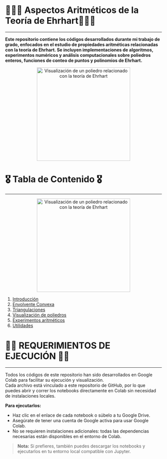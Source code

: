 # 👩‍💻🩻 Aspectos Aritméticos de la Teoría de Ehrhart🔐🧑‍💻
<span style="font-size: 24px;"></span>
_____________________________

**Este repositorio contiene los códigos desarrollados durante mi trabajo de grado, enfocados en el estudio de propiedades aritméticas relacionadas con la teoría de Ehrhart.
Se incluyen implementaciones de algoritmos, experimentos numéricos y análisis computacionales sobre poliedros enteros, funciones de conteo de puntos y polinomios de Ehrhart.**

<p align="center">
  <img src="https://nedbatchelder.com/pix/jenn-polytope.jpg" alt="Visualización de un poliedro relacionado con la teoría de Ehrhart" width="300">
</p>



# 🎖️ Tabla de Contenido 🎖️
<span style="font-size: 24px;"></span>
_____________________________
<p align="center">
  <img src="https://lh3.googleusercontent.com/proxy/H3WCIh44e9TkggnR58Vx4CUs1X_D1KjierRM-KPVpK8pCEzSspxn5WeWda2VYfAWaY6-kXxR0RB0iwGawvXAqey_S0936lBXKFvcDR4uOw" alt="Visualización de un poliedro relacionado con la teoría de Ehrhart" width="300">
</p>


1. [Introducción](#introducción)
2. [Envolvente Convexa](#envolvente-convexa)
3. [Triangulaciones](#triangulaciones-algoritmos)
4. [Visualización de poliedros](#visualización-de-poliedros)
5. [Experimentos aritméticos](#experimentos-aritméticos)
6. [Utilidades](#utilidades)



# 🥷🚨 REQUERIMIENTOS DE EJECUCIÓN 🚨🥷
<span style="font-size: 24px;"></span>
____________________________________

Todos los códigos de este repositorio han sido desarrollados en Google Colab para facilitar su ejecución y visualización.  
Cada archivo está vinculado a este repositorio de GitHub, por lo que puedes abrir y correr los notebooks directamente en Colab sin necesidad de instalaciones locales.

**Para ejecutarlos:**
- Haz clic en el enlace de cada notebook o súbelo a tu Google Drive.
- Asegúrate de tener una cuenta de Google activa para usar Google Colab.
- No se requieren instalaciones adicionales: todas las dependencias necesarias están disponibles en el entorno de Colab.

> **Nota:** Si prefieres, también puedes descargar los notebooks y ejecutarlos en tu entorno local compatible con Jupyter.

